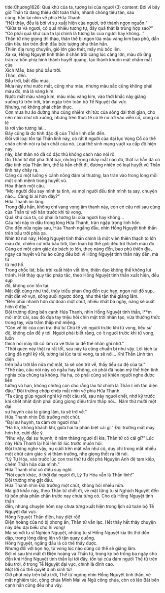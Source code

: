 title:Chương1626: Quá khứ của ta, tương lai của ngươi (3)
content:
Bởi vì bây giờ Thần tử đang thiêu đốt toàn thân, nhanh chóng tiêu tán, sau<br>cùng, hắn lại nhìn về phía Hứa Thanh.<br>“Hết thảy, đều là bởi vì sự xuất hiện của ngươi, trở thành ngọn nguồn.”<br>“Giữa ta và ngươi, có quá nhiều tương tự, đây quả thật là trùng hợp sao?”<br>“Có phải quá khứ của ta lại chính là tương lai của ngươi hay không…”<br>Thần tử nhẹ giọng thì thào, thân thể bị ngọn lửa màu vàng kim bao phủ, dần<br>dần tiêu tán trên đỉnh đầu bức tượng phụ thân hắn.<br>Thiên địa rung chuyển, gió lớn gào thét, mây mù bốc lên.<br>Xa xa, Hồng Nguyệt tinh thần ở chân trời càng lúc càng lớn, màu đỏ ửng<br>tràn ra bốn phía hình thành huyết quang, tạo thành khuôn mặt nhắm mắt của<br>Xích Mẫu, bao phủ bầu trời.<br>Thần, đến.<br>Bầu trời, bắt đầu mưa.<br>Mưa này như nước mắt, cũng như máu, nhưng màu sắc cũng không phải<br>màu đỏ, mà là vàng kim.<br>Nước mắt màu vàng kim, máu màu vàng kim, vào thời khắc này giáng<br>xuống từ trên trời, tràn ngập trên toàn bộ Tế Nguyệt đại vực.<br>Nhưng, nó không phải chân thực.<br>Cơn mưa hư ảo dường như cũng nhiễm khí tức của sông dài thời gian, cho<br>nên nhìn như rơi xuống, nhưng trên thực tế có lẽ nó rơi vào viễn cổ, cũng có lẽ<br>là rơi vào tương lai…<br>Đây cũng là do tính đặc dị của Thần linh dẫn đến.<br>Đối với loại tồn tại Thần linh này, có rất ít người của đại lục Vọng Cổ có thể<br>chân chính nói ra bản chất của nó. Loại thể sinh mạng vượt xa cấp độ hiện nay<br>này, bản thân nó đã có đặc thù không cách nào nói rõ.<br>Dù Thần tử đột phá thất bại, nhưng trong nháy mắt nào đó, thật ra hắn đã có<br>đặc tính của Thần linh, thế là hắn chết đi, đương nhiên có loại huyết vũ Thần<br>linh này chảy ra.<br>Càng có một luồng ý cảnh nồng đậm bi thương, lan tràn vào trong lòng mỗi<br>một sinh mệnh trong huyết vũ.<br>Hóa thành một câu.<br>“Mọi người đều say mình ta tỉnh, và mọi người đều tỉnh mình ta say, chuyện<br>nào… Càng bi ai hơn đây?”<br>Hứa Thanh im lặng.<br>Trong đầu hắn, không chỉ vang vọng âm thanh này, còn có câu nói sau cùng<br>của Thần tử với hắn trước khi tử vong.<br>Quá khứ của ta, có phải là tương lai của ngươi hay không…<br>Câu nói này in dấu trong lòng Hứa Thanh, tràn ngập trong linh hồn.<br>Cho đến nửa ngày sau, Hứa Thanh ngẩng đầu, nhìn Hồng Nguyệt tinh thần<br>trên bầu trời phía xa.<br>Nhìn từ nơi này, Hồng Nguyệt tinh thần chính là một viên thiên thạch to lớn<br>màu đỏ, chiếm cứ nửa bầu trời, làm toàn bộ thế giới đều trở thành màu đỏ.<br>Càng có một cảm giác áp bách to lớn, theo nàng đến, bao phủ thiên địa,<br>ngay cả huyết vũ hư ảo cũng đều bởi vì Hồng Nguyệt tinh thần này đến, mà từ<br>từ mơ hồ.<br>Trong chốc lát, bầu trời xuất hiện vết lõm, thiên đạo không thể không lui<br>tránh. Hết thảy quy tắc pháp tắc, theo Hồng Nguyệt tinh thần xuất hiện, đều sụp<br>đổ, không còn tồn tại.<br>Mặt đất cũng như thế, thủy triều phản ứng đến cực hạn, ngọn núi đổ sụp,<br>mặt đất vỡ vụn, sông suối ngược dòng, như thể tận thế giáng lâm.<br>“Đến phải nhanh hơn dự đoán một chút, nhiều nhất ba ngày, nàng sẽ xuất<br>hiện ở đây.”<br>Đội trưởng đứng bên cạnh Hứa Thanh, nhìn Hồng Nguyệt tinh thần, l**m<br>môi một cái, sau đó đưa tay triệu hồi chín mặt trời nhân tạo, vừa thưởng thức<br>trong tay, vừa trầm thấp mở miệng.<br>“Còn về lời của con trai thứ tư Chủ tể với ngươi trước khi tử vong, tiểu sư<br>đệ, không cần để ý tới. Ngươi phải biết rằng, có ít người trước khi tử vong, luôn<br>thích nói mấy lời cố làm ra vẻ thần bí để thế nhân ghi nhớ.”<br>“Thói quen này thật ra rất tốt, sau này ta cũng chuẩn bị như vậy. Lời kịch ta<br>cũng đã nghĩ kỹ rồi, tương lai lúc ta tử vong, ta sẽ nói… Khi Thần Linh tàn diện<br>trên bầu trời lần nữa mở mắt, ta sẽ còn trở về, thấy tiểu sư đệ của ta.”<br>“Thế nào, câu nói này có ngầu hay không, có phải đã hoàn mỹ thể hiện tình<br>nghĩa của chúng ta không. Ha ha, có phải cũng sẽ khiến người nghe được liên<br>tưởng vô hạn, không chừng còn cho rằng lão tử chính là Thần Linh tàn diện<br>đâu.” Đội trưởng chớp chớp mắt nhìn về phía Hứa Thanh.<br>“Ta cũng giúp ngươi nghĩ kỹ một câu rồi, sau này ngươi chết, nhớ kỹ trước<br>khi chết nhất định phải dùng giọng điệu trầm thấp nói… Năm thứ mười một đại<br>sư huynh của ta giáng lâm, ta sẽ trở về.”<br>Hứa Thanh nhìn Đội trưởng một chút.<br>“Đại sư huynh, ta cảm ơn ngươi nha.”<br>“Ha ha, không khách khí, giữa hai ta phân biệt cái gì.” Đội trưởng mặt mày<br>hớn hở, cười đắc ý.<br>“Như vậy, đại sư huynh, ở năm tháng ngươi đi kia, Thần tử có cái gì?” Lúc<br>này Hứa Thanh lại hỏi lên lời lúc trước muốn hỏi.<br>Đội trưởng nghe vậy, nụ cười trên mặt vẫn như cũ, duy chỉ trong mắt nhiều<br>một chút cảm giác ý vị thâm trường, nhẹ giọng thốt ra lời nói.<br>“Lý Tự Hóa, vào trước lúc con trai thứ tư đột phá Nguyên Anh đệ tam kiếp,<br>chém Thần hỏa của mình.”<br>Hứa Thanh như có điều suy nghĩ.<br>“Nói cách khác, ở thời đại ngươi đi, Lý Tự Hóa vẫn là Thần linh!”<br>Đội trưởng nhẹ gật đầu.<br>Hứa Thanh nhìn Đội trưởng một chút, không hỏi nhiều nữa.<br>Mà giờ khắc này, theo Thần tử chết đi, vẻ mặt từng tu sĩ Nghịch Nguyệt đến<br>từ bốn phía phấn chấn trước nay chưa từng có. Cho dù Hồng Nguyệt tinh thần<br>đến, nhưng chuyện hôm nay chưa từng xuất hiện trong lịch sử toàn bộ Tế<br>Nguyệt đại vực.<br>Hồng Nguyệt Thần điện, hủy diệt rồi!<br>Điện hoàng của nó bị phong ấn, Thần tử vẫn lạc. Hết thảy hết thảy chuyện<br>này đều đại biểu cho hi vọng!<br>Mà so với tu sĩ Nghịch Nguyệt, những tu sĩ Hồng Nguyệt kia thì thở dồn<br>dập, trong lòng dâng lên vô tận quay cuồng.<br>Hồng Nguyệt, ngẩng đầu là có thể thấy được.<br>Nhưng đối với bọn họ, tử vong lúc nào cũng có thể sẽ giáng lâm.<br>Bởi vì sau khi mất đi Điện hoàng và Thần tử, trong kỳ bỏ trống ba ngày cho<br>đến khi Hồng Nguyệt tinh thần lại tới đây, tồn tại của đám người Thế tử trên<br>bầu trời, ở trong Tế Nguyệt đại vực, chính là đỉnh cao.<br>Một lời có thể quyết định sinh tử!<br>Giờ phút này trên bầu trời, Thế tử ngóng nhìn Hồng Nguyệt tinh thần, vẻ<br>mặt nghiêm túc, công chúa Minh Mai và Ngũ công chúa, còn có lão Bát bên<br>cạnh hắn cũng đều như vậy.